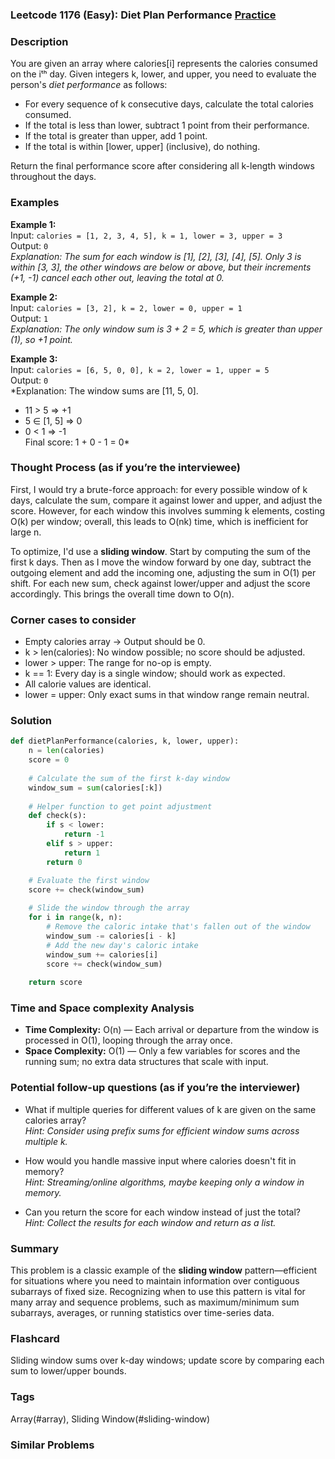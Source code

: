 ### Leetcode 1176 (Easy): Diet Plan Performance [Practice](https://leetcode.com/problems/diet-plan-performance)

### Description  
You are given an array where calories[i] represents the calories consumed on the iᵗʰ day. Given integers k, lower, and upper, you need to evaluate the person's *diet performance* as follows:  
- For every sequence of k consecutive days, calculate the total calories consumed.
- If the total is less than lower, subtract 1 point from their performance.
- If the total is greater than upper, add 1 point.
- If the total is within [lower, upper] (inclusive), do nothing.

Return the final performance score after considering all k-length windows throughout the days.

### Examples  

**Example 1:**  
Input: `calories = [1, 2, 3, 4, 5], k = 1, lower = 3, upper = 3`  
Output: `0`  
*Explanation: The sum for each window is [1], [2], [3], [4], [5]. Only 3 is within [3, 3], the other windows are below or above, but their increments (+1, -1) cancel each other out, leaving the total at 0.*

**Example 2:**  
Input: `calories = [3, 2], k = 2, lower = 0, upper = 1`  
Output: `1`  
*Explanation: The only window sum is 3 + 2 = 5, which is greater than upper (1), so +1 point.*

**Example 3:**  
Input: `calories = [6, 5, 0, 0], k = 2, lower = 1, upper = 5`  
Output: `0`  
*Explanation: The window sums are [11, 5, 0].  
  - 11 > 5 ⇒ +1  
  - 5 ∈ [1, 5] ⇒ 0  
  - 0 < 1 ⇒ -1  
  Final score: 1 + 0 - 1 = 0*


### Thought Process (as if you’re the interviewee)  
First, I would try a brute-force approach: for every possible window of k days, calculate the sum, compare it against lower and upper, and adjust the score. However, for each window this involves summing k elements, costing O(k) per window; overall, this leads to O(nk) time, which is inefficient for large n.

To optimize, I'd use a **sliding window**. Start by computing the sum of the first k days. Then as I move the window forward by one day, subtract the outgoing element and add the incoming one, adjusting the sum in O(1) per shift. For each new sum, check against lower/upper and adjust the score accordingly. This brings the overall time down to O(n).

### Corner cases to consider  
- Empty calories array → Output should be 0.
- k > len(calories): No window possible; no score should be adjusted.
- lower > upper: The range for no-op is empty.
- k == 1: Every day is a single window; should work as expected.
- All calorie values are identical.
- lower = upper: Only exact sums in that window range remain neutral.

### Solution

```python
def dietPlanPerformance(calories, k, lower, upper):
    n = len(calories)
    score = 0
    
    # Calculate the sum of the first k-day window
    window_sum = sum(calories[:k])
    
    # Helper function to get point adjustment
    def check(s):
        if s < lower:
            return -1
        elif s > upper:
            return 1
        return 0

    # Evaluate the first window
    score += check(window_sum)
    
    # Slide the window through the array
    for i in range(k, n):
        # Remove the caloric intake that's fallen out of the window
        window_sum -= calories[i - k]
        # Add the new day's caloric intake
        window_sum += calories[i]
        score += check(window_sum)
    
    return score
```

### Time and Space complexity Analysis  

- **Time Complexity:** O(n) — Each arrival or departure from the window is processed in O(1), looping through the array once.
- **Space Complexity:** O(1) — Only a few variables for scores and the running sum; no extra data structures that scale with input.

### Potential follow-up questions (as if you’re the interviewer)  

- What if multiple queries for different values of k are given on the same calories array?  
  *Hint: Consider using prefix sums for efficient window sums across multiple k.*

- How would you handle massive input where calories doesn't fit in memory?  
  *Hint: Streaming/online algorithms, maybe keeping only a window in memory.*

- Can you return the score for each window instead of just the total?  
  *Hint: Collect the results for each window and return as a list.*

### Summary
This problem is a classic example of the **sliding window** pattern—efficient for situations where you need to maintain information over contiguous subarrays of fixed size. Recognizing when to use this pattern is vital for many array and sequence problems, such as maximum/minimum sum subarrays, averages, or running statistics over time-series data.


### Flashcard
Sliding window sums over k-day windows; update score by comparing each sum to lower/upper bounds.

### Tags
Array(#array), Sliding Window(#sliding-window)

### Similar Problems
